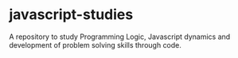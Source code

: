 # javascript-studies
A repository to study Programming Logic, Javascript dynamics and development of problem solving skills through code.
